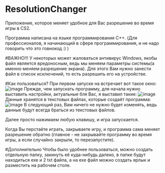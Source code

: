 # ResolutionChanger
Приложение, которое меняет удобное для Вас разрешение во время игры в CS2.

Программа написана на языке программирования C++.
(Для профессионалов, я начинающий в сфере программирования, и не надо говорить что это говнокод :) )

#ВАЖНО!!!
У некоторых может жаловаться антивирус Windows, якобы файл является вредоносным, ведь мы меняем параметры системы(а именно меняем разрешение экрана). Для этого Вам нужно занести файл в список исключений, то есть разрешить его на устройстве.

#Как пользоваться?
При первом запуске на встречает вот такое окно:
![image](https://github.com/crazi4/ResolutionChanger/assets/96055419/afa7f474-37af-4b01-b5bc-2691dd3ba1e3)
Прежде, чем запускать программу, для начала нужно выставить настройки, актуальные бля Вас, я выставил такие:
![image](https://github.com/crazi4/ResolutionChanger/assets/96055419/63069f64-0943-4d91-8769-8795631dbc52)
Данные хранятся в текстовых файлах, которые создаёт программа:
![image](https://github.com/crazi4/ResolutionChanger/assets/96055419/81c11dd6-3c74-47ac-8472-5494f289be2c)
В следующий раз, Вам ничего не нужно будет изменять, ведь данные будут всегда браться из текстовых файлов.

Далее просто нажимаем любую клавишу, и игра запускается.

Когда Вы перстаёте играть, закрываете игру, и программа сама меняет разрешение обратно (главное - не закрывайте программу во время игры, а если случайно закрыли, то перезапустите).

#Дополнительно
Чтобы было удобнее пользоваться, можно создать отдельную папку, закинуть её куда-нибудь далеко, в папке будут находиться exe и 2 txt файла, а на exe файл можно создать ярлык и разместить на рабочем столе.


